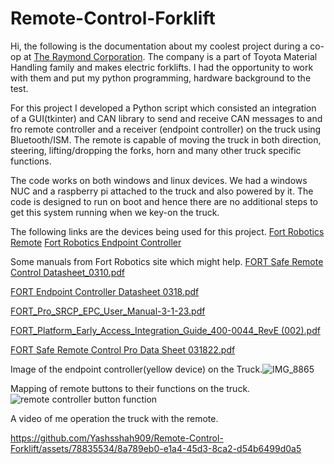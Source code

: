 # Remote-Control-Forklift

Hi, the following is the documentation about my coolest project during a co-op at [The Raymond Corporation](raymondcorp.com).
The company is a part of Toyota Material Handling family and makes electric forklifts. I had the opportunity to work with them and put my python programming, hardware background to the test. 

For this project I developed a Python script which consisted an integration of a GUI(tkinter) and CAN library to send and receive CAN messages to and fro remote controller and a receiver (endpoint controller) on the truck using Bluetooth/ISM. The remote is capable of moving the truck in both direction, steering, lifting/dropping the forks, horn and many other truck specific functions. 

The code works on both windows and linux devices. We had a windows NUC and a raspberry pi attached to the truck and also powered by it. The code is designed to run on boot and hence there are no additional steps to get this system running when we key-on the truck.

The following links are the devices being used for this project. 
[Fort Robotics Remote](https://www.fortrobotics.com/wireless-industrial-remote-control)
[Fort Robotics Endpoint Controller](https://www.fortrobotics.com/endpoint-controller)

Some manuals from Fort Robotics site which might help.
[FORT Safe Remote Control Datasheet_0310.pdf](https://github.com/Yashsshah909/Remote-Control-Forklift/files/12702695/FORT.Safe.Remote.Control.Datasheet_0310.pdf)

[FORT Endpoint Controller Datasheet 0318.pdf](https://github.com/Yashsshah909/Remote-Control-Forklift/files/12702694/FORT.Endpoint.Controller.Datasheet.0318.pdf)

[FORT_Pro_SRCP_EPC_User_Manual-3-1-23.pdf](https://github.com/Yashsshah909/Remote-Control-Forklift/files/12702693/FORT_Pro_SRCP_EPC_User_Manual-3-1-23.pdf)

[FORT_Platform_Early_Access_Integration_Guide_400-0044_RevE (002).pdf](https://github.com/Yashsshah909/Remote-Control-Forklift/files/12702692/FORT_Platform_Early_Access_Integration_Guide_400-0044_RevE.002.pdf)

[FORT Safe Remote Control Pro Data Sheet 031822.pdf](https://github.com/Yashsshah909/Remote-Control-Forklift/files/12702691/FORT.Safe.Remote.Control.Pro.Data.Sheet.031822.pdf)

Image of the endpoint controller(yellow device) on the Truck.![IMG_8865](https://github.com/Yashsshah909/Remote-Control-Forklift/assets/78835534/c09403da-6875-4307-a271-0f4e4a09d9c3)

Mapping of remote buttons to their functions on the truck.![remote controller button function](https://github.com/Yashsshah909/Remote-Control-Forklift/assets/78835534/99d5a7e6-6c0a-4970-b726-db2d1d49f838)


A video of me operation the truck with the remote. 

https://github.com/Yashsshah909/Remote-Control-Forklift/assets/78835534/8a789eb0-e1a4-45d3-8ca2-d54b6499d0a5




